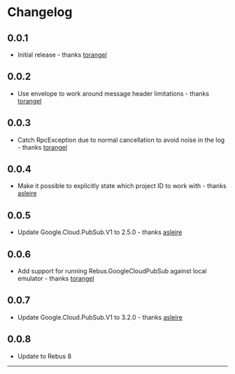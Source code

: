 # Changelog

## 0.0.1
* Initial release - thanks [torangel]

## 0.0.2
* Use envelope to work around message header limitations - thanks [torangel]

## 0.0.3
* Catch RpcException due to normal cancellation to avoid noise in the log - thanks [torangel]

## 0.0.4
* Make it possible to explicitly state which project ID to work with - thanks [asleire]

## 0.0.5
* Update Google.Cloud.PubSub.V1 to 2.5.0 - thanks [asleire]

## 0.0.6
* Add support for running Rebus.GoogleCloudPubSub against local emulator - thanks [torangel]

## 0.0.7
* Update Google.Cloud.PubSub.V1 to 3.2.0 - thanks [asleire]

## 0.0.8
* Update to Rebus 8

---

[asleire]: https://github.com/asleire
[torangel]: https://github.com/torangel